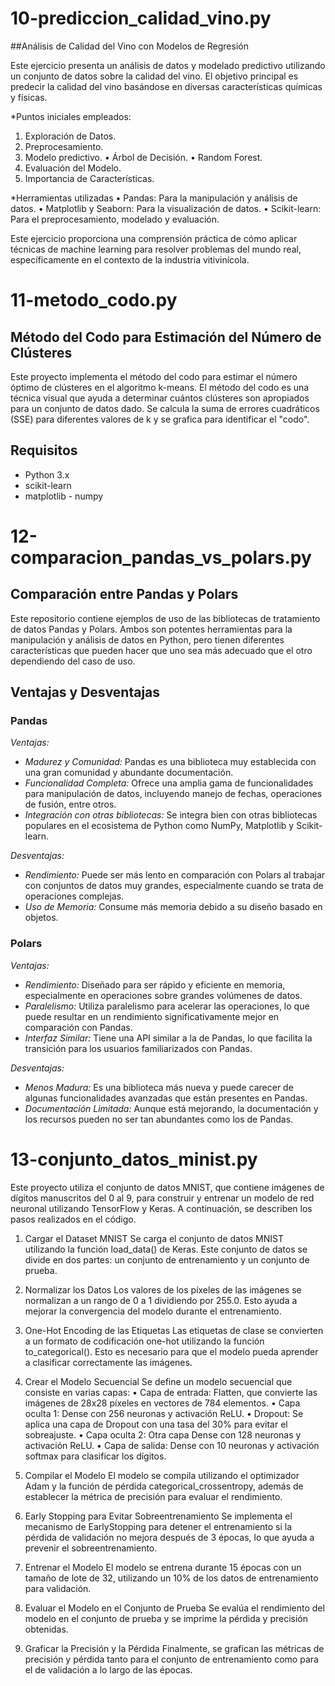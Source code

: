 # 10-prediccion_calidad_vino.py
##Análisis de Calidad del Vino con Modelos de Regresión

Este ejercicio presenta un análisis de datos y modelado predictivo utilizando un conjunto de datos sobre la calidad del vino. El objetivo principal es predecir la calidad del vino basándose en diversas características químicas y físicas.

*Puntos iniciales empleados:
1. Exploración de Datos.
2. Preprocesamiento.
3. Modelo predictivo.
   • Árbol de Decisión.
   • Random Forest.
4. Evaluación del Modelo.
5. Importancia de Características.

*Herramientas utilizadas
• Pandas: Para la manipulación y análisis de datos.
• Matplotlib y Seaborn: Para la visualización de datos.
• Scikit-learn: Para el preprocesamiento, modelado y evaluación.

Este ejercicio proporciona una comprensión práctica de cómo aplicar técnicas de machine learning para resolver problemas del mundo real, específicamente en el contexto de la industria vitivinícola.

# 11-metodo_codo.py
## Método del Codo para Estimación del Número de Clústeres
Este proyecto implementa el método del codo para estimar el número óptimo de clústeres en el algoritmo k-means.
El método del codo es una técnica visual que ayuda a determinar cuántos clústeres son apropiados para un conjunto de datos dado. Se calcula la suma de errores cuadráticos (SSE) para diferentes valores de k y se grafica para identificar el "codo".

## Requisitos
- Python 3.x
- scikit-learn
- matplotlib
- numpy

# 12-comparacion_pandas_vs_polars.py
## Comparación entre Pandas y Polars

Este repositorio contiene ejemplos de uso de las bibliotecas de tratamiento de datos Pandas y Polars. Ambos son potentes herramientas para la manipulación y análisis de datos en Python, pero tienen diferentes características que pueden hacer que uno sea más adecuado que el otro dependiendo del caso de uso.

## Ventajas y Desventajas
### Pandas
*Ventajas:*
- *Madurez y Comunidad:* Pandas es una biblioteca muy establecida con una gran comunidad y abundante documentación.
- *Funcionalidad Completa:* Ofrece una amplia gama de funcionalidades para manipulación de datos, incluyendo manejo de fechas, operaciones de fusión, entre otros.
- *Integración con otras bibliotecas:* Se integra bien con otras bibliotecas populares en el ecosistema de Python como NumPy, Matplotlib y Scikit-learn.

*Desventajas:*
- *Rendimiento:* Puede ser más lento en comparación con Polars al trabajar con conjuntos de datos muy grandes, especialmente cuando se trata de operaciones complejas.
- *Uso de Memoria:* Consume más memoria debido a su diseño basado en objetos.

### Polars
*Ventajas:*
- *Rendimiento:* Diseñado para ser rápido y eficiente en memoria, especialmente en operaciones sobre grandes volúmenes de datos.
- *Paralelismo:* Utiliza paralelismo para acelerar las operaciones, lo que puede resultar en un rendimiento significativamente mejor en comparación con Pandas.
- *Interfaz Similar:* Tiene una API similar a la de Pandas, lo que facilita la transición para los usuarios familiarizados con Pandas.

*Desventajas:*
- *Menos Madura:* Es una biblioteca más nueva y puede carecer de algunas funcionalidades avanzadas que están presentes en Pandas.
- *Documentación Limitada:* Aunque está mejorando, la documentación y los recursos pueden no ser tan abundantes como los de Pandas.

# 13-conjunto_datos_minist.py

Este proyecto utiliza el conjunto de datos MNIST, que contiene imágenes de dígitos manuscritos del 0 al 9, para construir y entrenar un modelo de red neuronal utilizando TensorFlow y Keras. A continuación, se describen los pasos realizados en el código.

1. Cargar el Dataset MNIST
Se carga el conjunto de datos MNIST utilizando la función load_data() de Keras. Este conjunto de datos se divide en dos partes: un conjunto de entrenamiento y un conjunto de prueba.

2. Normalizar los Datos
Los valores de los píxeles de las imágenes se normalizan a un rango de 0 a 1 dividiendo por 255.0. Esto ayuda a mejorar la convergencia del modelo durante el entrenamiento.

3. One-Hot Encoding de las Etiquetas
Las etiquetas de clase se convierten a un formato de codificación one-hot utilizando la función to_categorical(). Esto es necesario para que el modelo pueda aprender a clasificar correctamente las imágenes.

4. Crear el Modelo Secuencial
Se define un modelo secuencial que consiste en varias capas:
• Capa de entrada: Flatten, que convierte las imágenes de 28x28 píxeles en vectores de 784 elementos.
• Capa oculta 1: Dense con 256 neuronas y activación ReLU.
• Dropout: Se aplica una capa de Dropout con una tasa del 30% para evitar el sobreajuste.
• Capa oculta 2: Otra capa Dense con 128 neuronas y activación ReLU.
• Capa de salida: Dense con 10 neuronas y activación softmax para clasificar los dígitos.
    
5. Compilar el Modelo
El modelo se compila utilizando el optimizador Adam y la función de pérdida categorical_crossentropy, además de establecer la métrica de precisión para evaluar el rendimiento.

6. Early Stopping para Evitar Sobreentrenamiento
Se implementa el mecanismo de EarlyStopping para detener el entrenamiento si la pérdida de validación no mejora después de 3 épocas, lo que ayuda a prevenir el sobreentrenamiento.

7. Entrenar el Modelo
El modelo se entrena durante 15 épocas con un tamaño de lote de 32, utilizando un 10% de los datos de entrenamiento para validación.

8. Evaluar el Modelo en el Conjunto de Prueba
Se evalúa el rendimiento del modelo en el conjunto de prueba y se imprime la pérdida y precisión obtenidas.

9. Graficar la Precisión y la Pérdida
Finalmente, se grafican las métricas de precisión y pérdida tanto para el conjunto de entrenamiento como para el de validación a lo largo de las épocas.